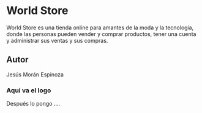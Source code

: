 # World Store
World Store es una tienda online para amantes de la moda y la tecnología, donde las personas pueden vender y comprar productos, tener una cuenta y administrar sus ventas y sus compras. 
## Autor 
Jesús Morán Espinoza

### Aqui va el logo
Después lo pongo ....
